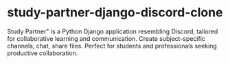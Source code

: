 # study-partner-django-discord-clone
Study Partner" is a Python Django application resembling Discord, tailored for collaborative learning and communication. Create subject-specific channels, chat, share files. Perfect for students and professionals seeking productive collaboration.
